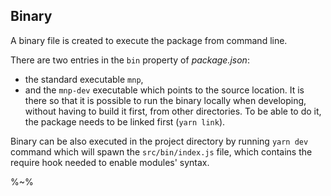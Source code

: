 ## Binary

A binary file is created to execute the package from command line.

There are two entries in the `bin` property of _package.json_:

- the standard executable `mnp`,
- and the `mnp-dev` executable which points to the source location. It is there so that it is possible to run the binary locally when developing, without having to build it first, from other directories. To be able to do it, the package needs to be linked first (`yarn link`).

Binary can be also executed in the project directory by running `yarn dev` command which will spawn the `src/bin/index.js` file, which contains the require hook needed to enable modules' syntax.

%~%